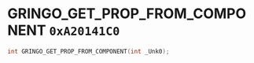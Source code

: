 # GRINGO_GET_PROP_FROM_COMPONENT `0xA20141C0`

```cpp
int GRINGO_GET_PROP_FROM_COMPONENT(int _Unk0);
```